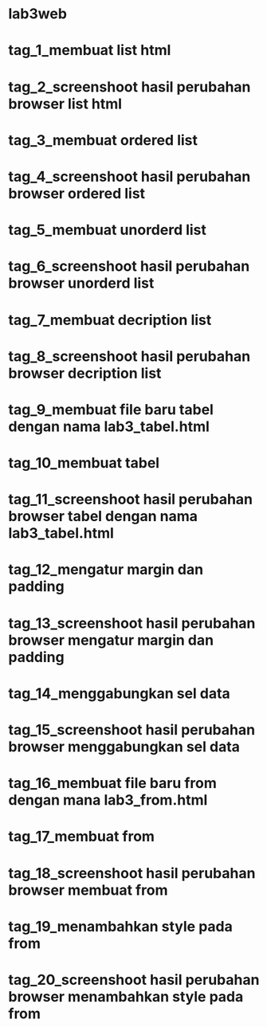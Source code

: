 # lab3web
# tag_1_membuat list html
# tag_2_screenshoot hasil perubahan browser list html 
# tag_3_membuat ordered list
# tag_4_screenshoot hasil perubahan browser ordered list
# tag_5_membuat unorderd list
# tag_6_screenshoot hasil perubahan browser unorderd list
# tag_7_membuat decription list
# tag_8_screenshoot hasil perubahan browser decription list
# tag_9_membuat file baru tabel dengan nama lab3_tabel.html
# tag_10_membuat tabel
# tag_11_screenshoot hasil perubahan browser tabel dengan nama lab3_tabel.html
# tag_12_mengatur margin dan padding
# tag_13_screenshoot hasil perubahan browser mengatur margin dan padding
# tag_14_menggabungkan sel data
# tag_15_screenshoot hasil perubahan browser menggabungkan sel data
# tag_16_membuat file baru from dengan mana lab3_from.html
# tag_17_membuat from
# tag_18_screenshoot hasil perubahan browser membuat from
# tag_19_menambahkan style pada from
# tag_20_screenshoot hasil perubahan browser menambahkan style pada from
